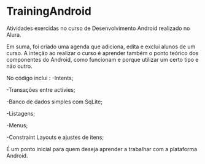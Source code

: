 # TrainingAndroid
Atividades exercidas no curso de Desenvolvimento Android realizado no Alura.

Em suma, foi criado uma agenda que adiciona, edita e exclui alunos de um curso.
A inteção ao realizar o curso é aprender também o ponto teórico dos componentes do Android, como funcionam e porque utilizar 
um certo tipo e não outro. 

No código inclui :
-Intents;

-Transações entre activies;

-Banco de dados simples com SqLite;

-Listagens;

-Menus;

-Constraint Layouts e ajustes de itens;

É um ponto inicial para quem deseja aprender a trabalhar com a plataforma Android. 
